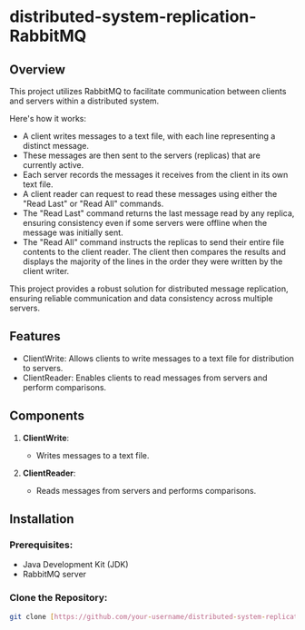 # distributed-system-replication-RabbitMQ

## Overview
This project utilizes RabbitMQ to facilitate communication between clients and servers within a distributed system.

Here's how it works:

- A client writes messages to a text file, with each line representing a distinct message.
- These messages are then sent to the servers (replicas) that are currently active.
- Each server records the messages it receives from the client in its own text file.
- A client reader can request to read these messages using either the "Read Last" or "Read All" commands.
- The "Read Last" command returns the last message read by any replica, ensuring consistency even if some servers were offline when the message was initially sent.
- The "Read All" command instructs the replicas to send their entire file contents to the client reader. The client then compares the results and displays the majority of the lines in the order they were written by the client writer.

This project provides a robust solution for distributed message replication, ensuring reliable communication and data consistency across multiple servers.

## Features
- ClientWrite: Allows clients to write messages to a text file for distribution to servers.
- ClientReader: Enables clients to read messages from servers and perform comparisons.

## Components
1. **ClientWrite**: 
   - Writes messages to a text file.
   
2. **ClientReader**: 
   - Reads messages from servers and performs comparisons.

## Installation
### Prerequisites:
- Java Development Kit (JDK)
- RabbitMQ server

### Clone the Repository:
```sh
git clone [https://github.com/your-username/distributed-system-replication-RabbitMQ.git](https://github.com/NaouresBzeouich/distributed-system-replication-RabbitMQ.git)

